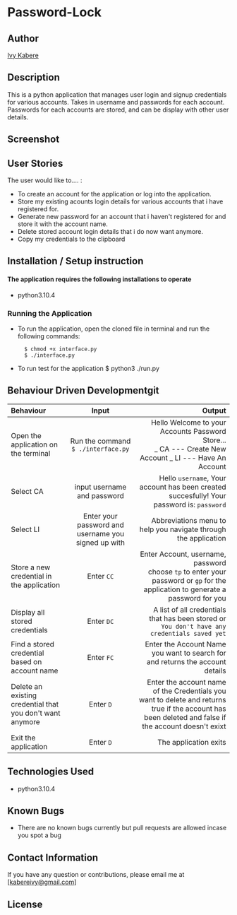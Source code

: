 # Password-Lock

## Author

[Ivy Kabere](https://github.com/Kabere34)

## Description

This is a python application that manages user login and signup credentials for various accounts. Takes in username and passwords for each account. Passwords for each accounts are stored, and can be display with other user details.

## Screenshot

## User Stories

The user would like to.... :

- To create an account for the application or log into the application.
- Store my existing acounts login details for various accounts that i have registered for.
- Generate new password for an account that i haven't registered for and store it with the account name.
- Delete stored account login details that i do now want anymore.
- Copy my credentials to the clipboard

## Installation / Setup instruction

#### The application requires the following installations to operate

- python3.10.4

### Running the Application

- To run the application, open the cloned file in terminal and run the following commands:

        $ chmod +x interface.py
        $ ./interface.py

- To run test for the application
  $ python3 ./run.py

## Behaviour Driven Developmentgit

| Behaviour                                                 |                        Input                        |                                                                                                                                               Output |
| :-------------------------------------------------------- | :-------------------------------------------------: | ---------------------------------------------------------------------------------------------------------------------------------------------------: |
| Open the application on the terminal                      |         Run the command `$ ./interface.py`          |                                            Hello Welcome to your Accounts Password Store... <br>_ CA --- Create New Account _ LI --- Have An Account |
| Select CA                                                 |             input username and password             |                                                            Hello `username`, Your account has been created succesfully! Your password is: `password` |
| Select LI                                                 | Enter your password and username you signed up with |                                                                                      Abbreviations menu to help you navigate through the application |
| Store a new credential in the application                 |                     Enter `CC`                      |                   Enter Account, username, password<br>choose `tp` to enter your password or `gp` for the application to generate a password for you |
| Display all stored credentials                            |                     Enter `DC`                      |                                                         A list of all credentials that has been stored or `You don't have any credentials saved yet` |
| Find a stored credential based on account name            |                     Enter `FC`                      |                                                                        Enter the Account Name you want to search for and returns the account details |
| Delete an existing credential that you don't want anymore |                      Enter `D`                      | Enter the account name of the Credentials you want to delete and returns true if the account has been deleted and false if the account doesn't exixt |
| Exit the application                                      |                      Enter `D`                      |                                                                                                                                The application exits |

## Technologies Used

- python3.10.4

## Known Bugs

- There are no known bugs currently but pull requests are allowed incase you spot a bug

## Contact Information

If you have any question or contributions, please email me at [kabereivy@gmail.com]

## License
